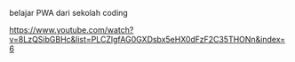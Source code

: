 belajar PWA dari sekolah coding

https://www.youtube.com/watch?v=8LzQSibGBHc&list=PLCZlgfAG0GXDsbx5eHX0dFzF2C35THONn&index=6
